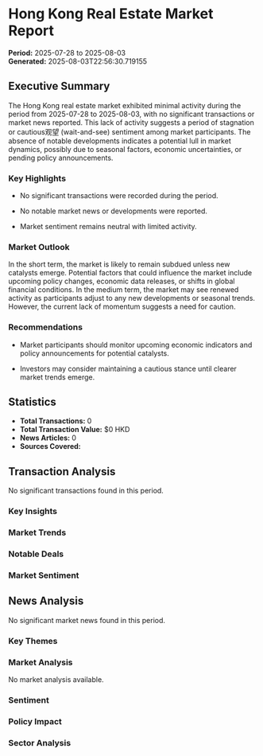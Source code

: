 
# Hong Kong Real Estate Market Report

**Period:** 2025-07-28 to 2025-08-03  
**Generated:** 2025-08-03T22:56:30.719155

## Executive Summary

The Hong Kong real estate market exhibited minimal activity during the period from 2025-07-28 to 2025-08-03, with no significant transactions or market news reported. This lack of activity suggests a period of stagnation or cautious观望 (wait-and-see) sentiment among market participants. The absence of notable developments indicates a potential lull in market dynamics, possibly due to seasonal factors, economic uncertainties, or pending policy announcements.

### Key Highlights

- No significant transactions were recorded during the period.

- No notable market news or developments were reported.

- Market sentiment remains neutral with limited activity.


### Market Outlook
In the short term, the market is likely to remain subdued unless new catalysts emerge. Potential factors that could influence the market include upcoming policy changes, economic data releases, or shifts in global financial conditions. In the medium term, the market may see renewed activity as participants adjust to any new developments or seasonal trends. However, the current lack of momentum suggests a need for caution.

### Recommendations

- Market participants should monitor upcoming economic indicators and policy announcements for potential catalysts.

- Investors may consider maintaining a cautious stance until clearer market trends emerge.


## Statistics

- **Total Transactions:** 0
- **Total Transaction Value:** $0 HKD
- **News Articles:** 0
- **Sources Covered:** 

## Transaction Analysis

No significant transactions found in this period.

### Key Insights


### Market Trends


### Notable Deals


### Market Sentiment


## News Analysis

No significant market news found in this period.

### Key Themes


### Market Analysis
No market analysis available.

### Sentiment


### Policy Impact


### Sector Analysis

        